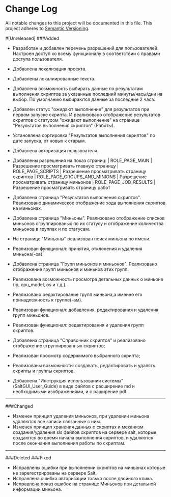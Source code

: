 # Change Log
All notable changes to this project will be documented in this file.
This project adheres to [Semantic Versioning](http://semver.org/).

#[Unreleased]
###Added

- Разработан и добавлен перечень разрешений для пользователей. Настроен доступ ко всему функционалу в соответствии с 
правами доступа пользователя.
- Добавлена локализация проекта.
- Добавлены локалиированные текста.
- Добавлена возможность выбирать данные по результатам выполнения скриптов за указанные последний минуты/часы/дни на выбор.
  По умолчанию выбираются данные за последние 2 часа.
- Добавлен статус "ожидают выполнение" для результатов при первом запуске скрипта. И реализовано отображение результатов 
скриптов с статусом "ожидают выполнение" на странице "Результатов выполнения скриптов" (Работы).
- Установлена сортировка "Результатов выполнения скриптов" по дате запуска, от новых к старым.
- Добавлена авторизация пользователя.
- Добавлены разрешения на показ страниц:
        | ROLE_PAGE_MAIN                | Разрешение просматривать главную страницу
        | ROLE_PAGE_SCRIPTS             | Разрешение просматривать страницу скриптов
        | ROLE_PAGE_GROUPS_AND_MINIONS  | Разрешение просматривать страницу миньонов
        | ROLE_PAGE_JOB_RESULTS         | Разрешение просматривать страницу работ
        
- Добавлена страница "Результатов выполнения скриптов". Реализовано динамическое отображение хода выполнения скриптов на 
миньонах.
- Добавлена страница "Миньоны". Реализовано отображение списков миньонов сгруппированых по их статусу и отображение
  количества миньонов в группах и по статусам.
- На странице "Миньоны" реализован поиск миньона по имени.
- Реализован функционал: принятия, отклонения и удаления миньона(-ов).
- Добавлена страница "Групп миньонов и миньонов". Реализовано отображение групп миньонов и миньнов этих групп.
- Реализована возможность просмотра детальных данных о миньоне (ip, cpu_model, os и т.д.).
- Реализовано редактирование групп миньона,а именно его принадлежность к группе(-ам).
- Реализован функционал: добавления, редактирования и удаления групп миньонов.
- Реализован функционал: редактирования и удаления групп скриптов.
- Добавлена страница "Справочник скриптов" и реализовано отображение сгруппированных скриптов;
- Реализован просмотр содержимого выбранного скрипта;
- Реализованы возможности: создавать, редактировать и удалять скрипты и группы скриптов.
- Добавлена "Инструкция использования системы" (SaltGUI_User_Guide) в виде файлов с расширение md и необходимыми 
изображениями, и с раширение pdf.

---

###Changed

- Изменен принцип удаления миньонов, при удалении миньона удаляются все записи связанные с ним.
- Изменен принцип хранения данных о скриптах и механизм создания/удаления sls файлов скриптов на сервере salt, которые 
создаются во время начала выполнения скриптов, и удаляются после окончания выполнения работы по скриптам.

---

###Deleted
###Fixed
- Исправлены ошибки при выполнении скриптов на миньонах которые не зарегестрированы на сервере Salt.
- Исправлена ошибка авторизации только после двойного клика.
- Исправлена показ ошибок на странице Миньонов при детальной информации миньона.